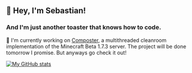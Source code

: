 ## 👋 Hey, I'm Sebastian! 
### And I'm just another toaster that knows how to code.

🔨 I'm currently working on [Composter](https://github.com/nkomarn/Composter), a multithreaded cleanroom implementation of the Minecraft Beta 1.7.3 server. The project will be done tomorrow I promise. But anyways go check it out!

[![My GitHub stats](https://github-readme-stats.vercel.app/api?username=nkomarn)](https://github.com/anuraghazra/github-readme-stats)

